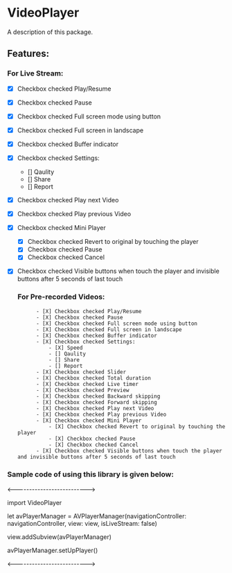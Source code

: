 # VideoPlayer

A description of this package.

## Features:
### For Live Stream:
- [X] Checkbox checked Play/Resume
- [X] Checkbox checked Pause
- [X] Checkbox checked Full screen mode using button
- [X] Checkbox checked Full screen in landscape
- [X] Checkbox checked Buffer indicator
- [X] Checkbox checked Settings: 
    - [] Qaulity
    - [] Share
    - [] Report
- [X] Checkbox checked Play next Video
- [X] Checkbox checked Play previous Video
- [X] Checkbox checked Mini Player
    - [X] Checkbox checked Revert to original by touching the player
    - [X] Checkbox checked Pause
    - [X] Checkbox checked Cancel
- [X] Checkbox checked Visible buttons when touch the player and invisible buttons after 5 seconds of last touch
        
    ### For Pre-recorded Videos:
            - [X] Checkbox checked Play/Resume
            - [X] Checkbox checked Pause
            - [X] Checkbox checked Full screen mode using button
            - [X] Checkbox checked Full screen in landscape
            - [X] Checkbox checked Buffer indicator
            - [X] Checkbox checked Settings: 
                - [X] Speed
                - [] Qaulity
                - [] Share
                - [] Report
            - [X] Checkbox checked Slider
            - [X] Checkbox checked Total duration
            - [X] Checkbox checked Live timer
            - [X] Checkbox checked Preview
            - [X] Checkbox checked Backward skipping 
            - [X] Checkbox checked Forward skipping
            - [X] Checkbox checked Play next Video
            - [X] Checkbox checked Play previous Video
            - [X] Checkbox checked Mini Player
                - [X] Checkbox checked Revert to original by touching the player
                - [X] Checkbox checked Pause
                - [X] Checkbox checked Cancel
            - [X] Checkbox checked Visible buttons when touch the player and invisible buttons after 5 seconds of last touch
    

### Sample code of using this library is given below:

<-------------------------->

import VideoPlayer

let avPlayerManager = AVPlayerManager(navigationController: navigationController, view: view, isLiveStream: false)
        
view.addSubview(avPlayerManager)
        
avPlayerManager.setUpPlayer()

<-------------------------->

